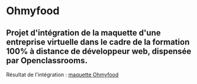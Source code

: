 # Ohmyfood

## Projet d'intégration de la maquette d'une entreprise virtuelle dans le cadre de la formation 100% à distance de développeur web, dispensée par Openclassrooms.

Résultat de l'intégration : [maquette Ohmyfood](https://patrickcharda.github.io/PatrickChardavoineRoques_3_23092020/)


